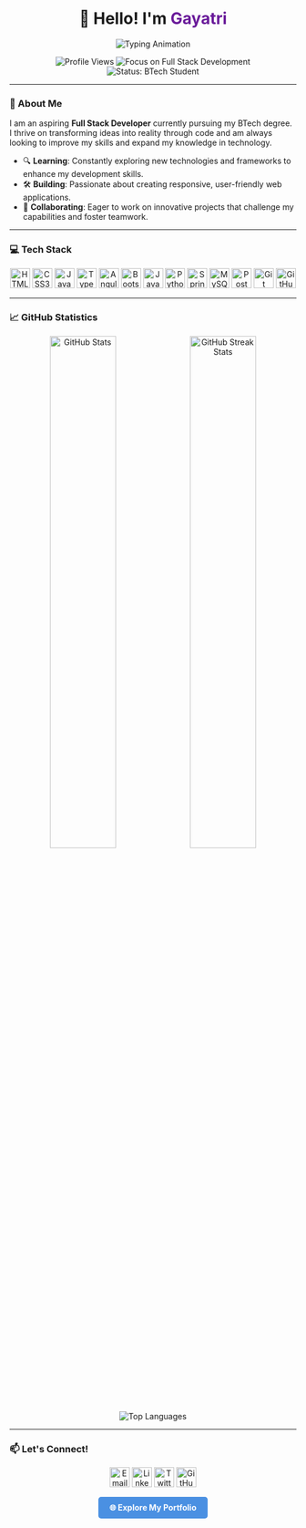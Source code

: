 <h1 align="center">👋 Hello! I'm <span style="color:#6A1B9A;">Gayatri</span></h1>

<p align="center">
  <img src="https://readme-typing-svg.herokuapp.com?font=Fira+Code&weight=600&size=28&pause=1000&color=6A1B9A&center=true&vCenter=true&width=650&height=70&lines=Full+Stack+Developer;Tech+Enthusiast;CSE+Student;Lifelong+Learner" alt="Typing Animation" />
</p>

<p align="center">
    <img src="https://komarev.com/ghpvc/?username=gayatripisya&label=Profile%20Views&color=6A1B9A&style=flat-square" alt="Profile Views">
    <img src="https://img.shields.io/badge/Focus-Full%20Stack%20Development-blueviolet?style=flat-square" alt="Focus on Full Stack Development">
    <img src="https://img.shields.io/badge/Status-BTech%20Student-orange?style=flat-square" alt="Status: BTech Student">
</p>

---

### 🌟 About Me
I am an aspiring **Full Stack Developer** currently pursuing my BTech degree. I thrive on transforming ideas into reality through code and am always looking to improve my skills and expand my knowledge in technology.

- 🔍 **Learning**: Constantly exploring new technologies and frameworks to enhance my development skills.
- 🛠️ **Building**: Passionate about creating responsive, user-friendly web applications.
- 🌱 **Collaborating**: Eager to work on innovative projects that challenge my capabilities and foster teamwork.

---

### 💻 Tech Stack
<p align="center">
  <img src="https://img.shields.io/badge/HTML5-E34F26?style=flat-square&logo=html5&logoColor=white" alt="HTML5" width="auto" height="35"/>
  <img src="https://img.shields.io/badge/CSS3-1572B6?style=flat-square&logo=css3&logoColor=white" alt="CSS3" width="auto" height="35"/>
  <img src="https://img.shields.io/badge/JavaScript-F7DF1E?style=flat-square&logo=javascript&logoColor=black" alt="JavaScript" width="auto" height="35"/>
  <img src="https://img.shields.io/badge/TypeScript-007ACC?style=flat-square&logo=typescript&logoColor=white" alt="TypeScript" width="auto" height="35"/>
  <img src="https://img.shields.io/badge/Angular-DD0031?style=flat-square&logo=angular&logoColor=white" alt="Angular" width="auto" height="35"/>
  <img src="https://img.shields.io/badge/Bootstrap-563D7C?style=flat-square&logo=bootstrap&logoColor=white" alt="Bootstrap" width="auto" height="35"/>
  <img src="https://img.shields.io/badge/Java-007396?style=flat-square&logo=java&logoColor=white" alt="Java" width="auto" height="35"/>
  <img src="https://img.shields.io/badge/Python-3776AB?style=flat-square&logo=python&logoColor=white" alt="Python" width="auto" height="35"/>
  <img src="https://img.shields.io/badge/Spring%20Boot-6DB33F?style=flat-square&logo=spring&logoColor=white" alt="Spring Boot" width="auto" height="35"/>
  <img src="https://img.shields.io/badge/MySQL-4479A1?style=flat-square&logo=mysql&logoColor=white" alt="MySQL" width="auto" height="35"/>
  <img src="https://img.shields.io/badge/Postman-FF6C37?style=flat-square&logo=postman&logoColor=white" alt="Postman" width="auto" height="35"/>
  <img src="https://img.shields.io/badge/Git-F05032?style=flat-square&logo=git&logoColor=white" alt="Git" width="auto" height="35"/>
  <img src="https://img.shields.io/badge/GitHub-181717?style=flat-square&logo=github&logoColor=white" alt="GitHub" width="auto" height="35"/>
</p>

---

### 📈 GitHub Statistics
<div align="center">
  <img src="https://github-readme-stats.vercel.app/api?username=gayatripisya&show_icons=true&theme=radical&hide_border=true" width="48%" alt="GitHub Stats" />
  <img src="https://github-readme-streak-stats.herokuapp.com/?user=gayatripisya&theme=radical&hide_border=true" width="48%" alt="GitHub Streak Stats" />
</div>

<p align="center">
  <img src="https://github-readme-stats.vercel.app/api/top-langs/?username=gayatripisya&layout=compact&theme=radical&hide_border=true" alt="Top Languages" />
</p>

---

### 📫 Let's Connect!
<p align="center">
  <img src="https://img.shields.io/badge/Gmail-D14836?style=flat-square&logo=gmail&logoColor=white" alt="Email" width="auto" height="35" />
  <img src="https://img.shields.io/badge/LinkedIn-0A66C2?style=flat-square&logo=linkedin&logoColor=white" alt="LinkedIn" width="auto" height="35" />
  <img src="https://img.shields.io/badge/Twitter-1DA1F2?style=flat-square&logo=twitter&logoColor=white" alt="Twitter" width="auto" height="35" />
  <img src="https://img.shields.io/badge/GitHub-181717?style=flat-square&logo=github&logoColor=white" alt="GitHub" width="auto" height="35" />
</p>

<p align="center">
  <a href="https://gayatripisya.vercel.app/" style="display: inline-block; background-color: #4A90E2; color: white; padding: 10px 20px; border-radius: 5px; text-decoration: none; font-weight: bold;">🌐 Explore My Portfolio</a>
</p>

